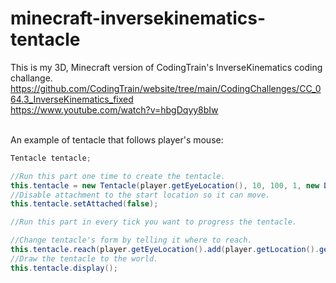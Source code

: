 
# minecraft-inversekinematics-tentacle
This is my 3D, Minecraft version of CodingTrain's InverseKinematics coding challange. <br>
https://github.com/CodingTrain/website/tree/main/CodingChallenges/CC_064.3_InverseKinematics_fixed <br>
https://www.youtube.com/watch?v=hbgDqyy8bIw <br> <br>

An example of tentacle that follows player's mouse:
```java
Tentacle tentacle;

//Run this part one time to create the tentacle.
this.tentacle = new Tentacle(player.getEyeLocation(), 10, 100, 1, new DustOptions(Color.RED, 0.35F));
//Disable attachment to the start location so it can move.
this.tentacle.setAttached(false);
```
```java
//Run this part in every tick you want to progress the tentacle.

//Change tentacle's form by telling it where to reach.
this.tentacle.reach(player.getEyeLocation().add(player.getLocation().getDirection().multiply(7)));
//Draw the tentacle to the world.
this.tentacle.display();
```
